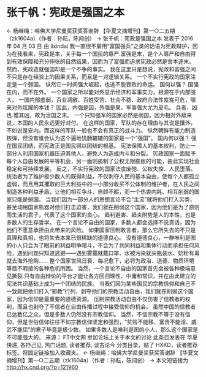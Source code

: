 # 张千帆：宪政是强国之本

← 杨继绳：哈佛大学尼曼奖获奖答谢辞
【华夏文摘增刊】第一○二五期（zk1604a）（作者：孙耘，陈闯创） →
张千帆：宪政是强国之本
发表于 2016 年 04 月 03 日 由 lixindai
我一直很不屑用“富国强兵”之类的话语为宪政辩护，因为在我看来，宪政是本，关乎每一个国民的尊严.富强是末，是个人尊严和自由得到有效保障和充分伸张的自然结果，因而为了富强而追求宪政必然是舍本逐末。 然而，宪政造就强国却是一个不争的事实。 我在这里只是想说，宪政和富强之间不只是存在经验上的因果关系，而且是一对逻辑关系。 一个不实行宪政的国家注定是一个弱国。 纵然它一时间强大崛起，也逃不脱衰败的命运。
国何以强？ 国强在内，而不在外。 一个国家之所以能对外显示经济和军事实力，根源在于内部强大。 一国内部虚弱，百业凋敝、百姓受苦、社会不稳、政府合法性岌岌可危，哪来对外炫耀的本钱？ 因此，内强是因，外强是果，军事强大尤为皮毛。 兵者，凶也.惟其凶，故为治国之末。 一个只知强军的国家必然是弱国，因为相对外敌来说，本国的人民永远更好对付。 在这样的国家，军队的存在理由与其说是攘外，不如说是安内，而这样的军队一般也不会有真正的战斗力。 纵然朝鲜有能力制造核弹，但没有谁会认为这个遍地饥肠辘辘的国家是一个“强国”。
国内何以强？ 强在国民团结，而宪政正是国民得以团结的根基。 宪法保障人的基本权利，防止一部分人利用国家机器压迫其他人，避免人为造成内斗和分裂。 宪政国家一面赋予每个人自由发展的平等机会，另一面则遏制了公权无限膨胀的可能，由此实现社会稳定和可持续发展。 反之，不实行宪政的国家法度废弛、公权失控、人民堕落。 统治者为了维护极少数人的既得利益，不仅剥夺人民的基本自由，使每个人都孤立虚弱，而且用其攫取的巨大利益中的一小部分收买不公体制的维护者，在人民之间制造各种利益矛盾，让他们相互争斗、自顾不暇，而一个热衷内耗、相互削弱的国家只能是弱国。
当我们因为一部分人的思想言论不合“主流”就将他们打入另类，甚至动用国家机器对他们打击迫害，我们就在削弱这个国家，因为他们是为了原则而生活的君子，代表了这个国家的良心。 趋利避害、趋炎附势是人的本性，也是多数人的生存哲学。 在一个言论不自由的国家，多数人都会选择不说真话，因为他们不愿意承担由此带来的风险。 如果国家压制敢言者，那么它所失去的不只是真理和真相，也将失去本来已很稀缺的道德良心。 没有道德良心，一群唯利是图的小人只会为了眼前的利益明争暗斗，不会为了共同利益和集体行动而承担任何风险，遇到问题只知道逃避——遇到雾霾就戴口罩、水被污染就买瓶装水、奶粉有毒就去海外抢购…… 整个国家世风日衰、每况愈下，必将为政治、道德、物质环境等目不暇接的各种危机所困。 当然，一个言论不自由的国家首先会被各种极端意见撕裂.只有自由辩论的平台才能让各方回归理性、中庸和常识，并在由此建立的宪法共识基础上成为一个团结的民族。
当我们因为某些国民的宗教信仰和自己不一致就把他们打入“邪教”行列，剥夺他们的宗教活动自由，我们就在削弱这个国家，因为信仰是最重要的道德资源。 压制宗教活动自由不仅伤害了信教者的权利，而且也剥夺了不信者在自由传播过程中接受信仰的机会。 虽然中国的信教者已达数亿之众，但是多数人仍然没有宗教信仰。 当然，不信宗教不等于没有信仰，但是世俗信仰往往不如宗教信仰坚定和强烈，“贫贱不能移、富贵不能淫、威武不能屈”的君子毕竟是极少数。 如果多数人是唯利是图的小人，那么这个国家是不可能强大的。
来源： FT中文网
参加论坛上关于本文的讨论
此条目发表在 华夏快递, 各抒己见, 热门话题, 读者推荐, 谈古论今 分类目录，贴了 HXKD，读者推荐 标签。将固定链接加入收藏夹。
← 杨继绳：哈佛大学尼曼奖获奖答谢辞
【华夏文摘增刊】第一○二五期（zk1604a）（作者：孙耘，陈闯创） →
本文短链接为 http://hx.cnd.org/?p=121960